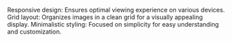 Responsive design: Ensures optimal viewing experience on various devices.
Grid layout: Organizes images in a clean grid for a visually appealing display.
Minimalistic styling: Focused on simplicity for easy understanding and customization.

